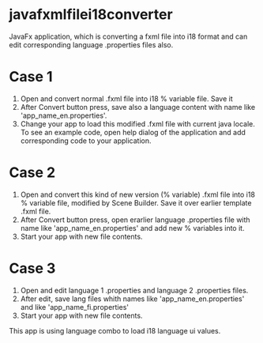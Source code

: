 # javafxmlfilei18converter
JavaFx application, which is converting a fxml file into i18 format and can edit corresponding language .properties files also.

Case 1
======

1) Open and convert normal .fxml file into i18 % variable file. Save it
2) After Convert button press, save also a language content with name like 'app_name_en.properties'.
3) Change your app to load this modified .fxml file with current java locale. To see an example code,
   open help dialog of the application and add corresponding code to your application.

Case 2
======

1) Open and convert this kind of new version (% variable) .fxml file into i18 % variable file, modified by Scene Builder. Save it over earlier template .fxml file.
2) After Convert button press, open erarlier language .properties file with name like 'app_name_en.properties' and add new % variables into it.
3) Start your app with new file contents.

Case 3
======

1) Open and edit language 1 .properties and language 2 .properties files. 
2) After edit, save lang files whith names like 'app_name_en.properties' and like 'app_name_fi.properties'
3) Start your app with new file contents.

This app is using language combo to load i18 language ui values.
